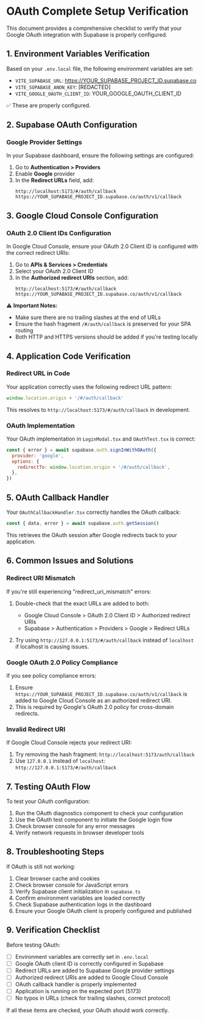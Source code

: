 # OAuth Complete Setup Verification

This document provides a comprehensive checklist to verify that your Google OAuth integration with Supabase is properly configured.

## 1. Environment Variables Verification

Based on your `.env.local` file, the following environment variables are set:

- `VITE_SUPABASE_URL`: https://YOUR_SUPABASE_PROJECT_ID.supabase.co
- `VITE_SUPABASE_ANON_KEY`: [REDACTED]
- `VITE_GOOGLE_OAUTH_CLIENT_ID`: YOUR_GOOGLE_OAUTH_CLIENT_ID

✅ These are properly configured.

## 2. Supabase OAuth Configuration

### Google Provider Settings

In your Supabase dashboard, ensure the following settings are configured:

1. Go to **Authentication > Providers**
2. Enable **Google** provider
3. In the **Redirect URLs** field, add:
   ```
   http://localhost:5173/#/auth/callback
   https://YOUR_SUPABASE_PROJECT_ID.supabase.co/auth/v1/callback
   ```

## 3. Google Cloud Console Configuration

### OAuth 2.0 Client IDs Configuration

In Google Cloud Console, ensure your OAuth 2.0 Client ID is configured with the correct redirect URIs:

1. Go to **APIs & Services > Credentials**
2. Select your OAuth 2.0 Client ID
3. In the **Authorized redirect URIs** section, add:
   ```
   http://localhost:5173/#/auth/callback
   https://YOUR_SUPABASE_PROJECT_ID.supabase.co/auth/v1/callback
   ```

⚠️ **Important Notes:**

- Make sure there are no trailing slashes at the end of URLs
- Ensure the hash fragment `/#/auth/callback` is preserved for your SPA routing
- Both HTTP and HTTPS versions should be added if you're testing locally

## 4. Application Code Verification

### Redirect URL in Code

Your application correctly uses the following redirect URL pattern:

```javascript
window.location.origin + '/#/auth/callback'
```

This resolves to `http://localhost:5173/#/auth/callback` in development.

### OAuth Implementation

Your OAuth implementation in `LoginModal.tsx` and `OAuthTest.tsx` is correct:

```javascript
const { error } = await supabase.auth.signInWithOAuth({
  provider: 'google',
  options: {
    redirectTo: window.location.origin + '/#/auth/callback',
  },
})
```

## 5. OAuth Callback Handler

Your `OAuthCallbackHandler.tsx` correctly handles the OAuth callback:

```javascript
const { data, error } = await supabase.auth.getSession()
```

This retrieves the OAuth session after Google redirects back to your application.

## 6. Common Issues and Solutions

### Redirect URI Mismatch

If you're still experiencing "redirect_uri_mismatch" errors:

1. Double-check that the exact URLs are added to both:
   - Google Cloud Console > OAuth 2.0 Client ID > Authorized redirect URIs
   - Supabase > Authentication > Providers > Google > Redirect URLs

2. Try using `http://127.0.0.1:5173/#/auth/callback` instead of `localhost` if localhost is causing issues.

### Google OAuth 2.0 Policy Compliance

If you see policy compliance errors:

1. Ensure `https://YOUR_SUPABASE_PROJECT_ID.supabase.co/auth/v1/callback` is added to Google Cloud Console as an authorized redirect URI.
2. This is required by Google's OAuth 2.0 policy for cross-domain redirects.

### Invalid Redirect URI

If Google Cloud Console rejects your redirect URI:

1. Try removing the hash fragment: `http://localhost:5173/auth/callback`
2. Use `127.0.0.1` instead of `localhost`: `http://127.0.0.1:5173/#/auth/callback`

## 7. Testing OAuth Flow

To test your OAuth configuration:

1. Run the OAuth diagnostics component to check your configuration
2. Use the OAuth test component to initiate the Google login flow
3. Check browser console for any error messages
4. Verify network requests in browser developer tools

## 8. Troubleshooting Steps

If OAuth is still not working:

1. Clear browser cache and cookies
2. Check browser console for JavaScript errors
3. Verify Supabase client initialization in `supabase.ts`
4. Confirm environment variables are loaded correctly
5. Check Supabase authentication logs in the dashboard
6. Ensure your Google OAuth client is properly configured and published

## 9. Verification Checklist

Before testing OAuth:

- [ ] Environment variables are correctly set in `.env.local`
- [ ] Google OAuth client ID is correctly configured in Supabase
- [ ] Redirect URLs are added to Supabase Google provider settings
- [ ] Authorized redirect URIs are added to Google Cloud Console
- [ ] OAuth callback handler is properly implemented
- [ ] Application is running on the expected port (5173)
- [ ] No typos in URLs (check for trailing slashes, correct protocol)

If all these items are checked, your OAuth should work correctly.
